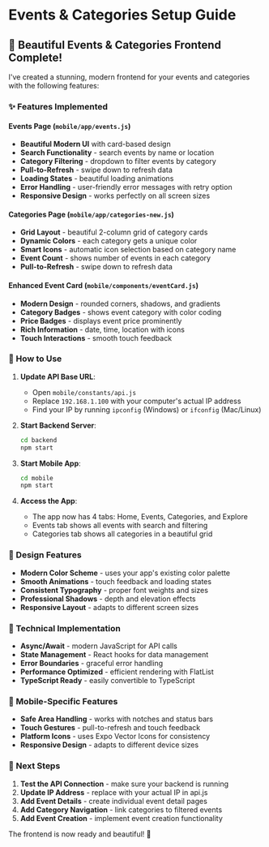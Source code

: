 # Events & Categories Setup Guide

## 🎉 Beautiful Events & Categories Frontend Complete!

I've created a stunning, modern frontend for your events and categories with the following features:

### ✨ Features Implemented

#### Events Page (`mobile/app/events.js`)
- **Beautiful Modern UI** with card-based design
- **Search Functionality** - search events by name or location
- **Category Filtering** - dropdown to filter events by category
- **Pull-to-Refresh** - swipe down to refresh data
- **Loading States** - beautiful loading animations
- **Error Handling** - user-friendly error messages with retry option
- **Responsive Design** - works perfectly on all screen sizes

#### Categories Page (`mobile/app/categories-new.js`)
- **Grid Layout** - beautiful 2-column grid of category cards
- **Dynamic Colors** - each category gets a unique color
- **Smart Icons** - automatic icon selection based on category name
- **Event Count** - shows number of events in each category
- **Pull-to-Refresh** - swipe down to refresh data

#### Enhanced Event Card (`mobile/components/eventCard.js`)
- **Modern Design** - rounded corners, shadows, and gradients
- **Category Badges** - shows event category with color coding
- **Price Badges** - displays event price prominently
- **Rich Information** - date, time, location with icons
- **Touch Interactions** - smooth touch feedback

### 🚀 How to Use

1. **Update API Base URL**: 
   - Open `mobile/constants/api.js`
   - Replace `192.168.1.100` with your computer's actual IP address
   - Find your IP by running `ipconfig` (Windows) or `ifconfig` (Mac/Linux)

2. **Start Backend Server**:
   ```bash
   cd backend
   npm start
   ```

3. **Start Mobile App**:
   ```bash
   cd mobile
   npm start
   ```

4. **Access the App**:
   - The app now has 4 tabs: Home, Events, Categories, and Explore
   - Events tab shows all events with search and filtering
   - Categories tab shows all categories in a beautiful grid

### 🎨 Design Features

- **Modern Color Scheme** - uses your app's existing color palette
- **Smooth Animations** - touch feedback and loading states
- **Consistent Typography** - proper font weights and sizes
- **Professional Shadows** - depth and elevation effects
- **Responsive Layout** - adapts to different screen sizes

### 🔧 Technical Implementation

- **Async/Await** - modern JavaScript for API calls
- **State Management** - React hooks for data management
- **Error Boundaries** - graceful error handling
- **Performance Optimized** - efficient rendering with FlatList
- **TypeScript Ready** - easily convertible to TypeScript

### 📱 Mobile-Specific Features

- **Safe Area Handling** - works with notches and status bars
- **Touch Gestures** - pull-to-refresh and touch feedback
- **Platform Icons** - uses Expo Vector Icons for consistency
- **Responsive Design** - adapts to different device sizes

### 🎯 Next Steps

1. **Test the API Connection** - make sure your backend is running
2. **Update IP Address** - replace with your actual IP in api.js
3. **Add Event Details** - create individual event detail pages
4. **Add Category Navigation** - link categories to filtered events
5. **Add Event Creation** - implement event creation functionality

The frontend is now ready and beautiful! 🎉 